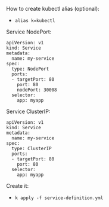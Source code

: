 How to create kubectl alias (optional):
- `alias k=kubectl`

Service NodePort:
  ```
  apiVersion: v1
  kind: Service
  metadata:
    name: my-service
  spec:
    type: NodePort
    ports:
    - targetPort: 80
      port: 80
      nodePort: 30008
    selector:
      app: myapp    
  ```

Service ClusterIP:
  ```
  apiVersion: v1
  kind: Service
  metadata:
    name: my-service
  spec:
    type: ClusterIP
    ports:
    - targetPort: 80
      port: 80
    selector:
      app: myapp    
  ```

Create it:
- `k apply -f service-definition.yml`